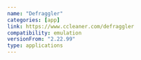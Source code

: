 ```yaml
---
name: "Defraggler"
categories: [app]
link: https://www.ccleaner.com/defraggler
compatibility: emulation
versionFrom: "2.22.99"
type: applications
---
```


